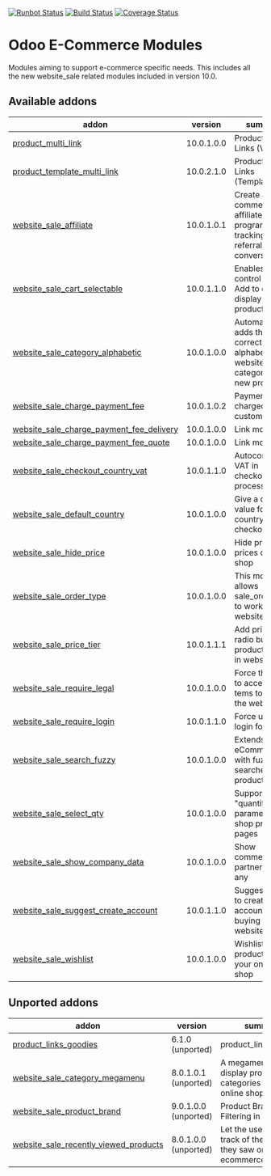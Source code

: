 [![Runbot Status](https://runbot.odoo-community.org/runbot/badge/flat/113/10.0.svg)](https://runbot.odoo-community.org/runbot/repo/github-com-oca-e-commerce-113)
[![Build Status](https://travis-ci.org/OCA/e-commerce.svg?branch=10.0)](https://travis-ci.org/OCA/e-commerce)
[![Coverage Status](https://coveralls.io/repos/OCA/e-commerce/badge.png?branch=10.0)](https://coveralls.io/r/OCA/e-commerce?branch=10.0)

Odoo E-Commerce Modules
=======================

Modules aiming to support e-commerce specific needs. This includes all the new website_sale related modules included in version 10.0.

[//]: # (addons)

Available addons
----------------
addon | version | summary
--- | --- | ---
[product_multi_link](product_multi_link/) | 10.0.1.0.0 | Product Multi Links (Variants)
[product_template_multi_link](product_template_multi_link/) | 10.0.2.1.0 | Product Multi Links (Template)
[website_sale_affiliate](website_sale_affiliate/) | 10.0.1.0.1 | Create an e-commerce affiliate program for the tracking of referrals and conversions.
[website_sale_cart_selectable](website_sale_cart_selectable/) | 10.0.1.1.0 | Enables to control button Add to cart display per product
[website_sale_category_alphabetic](website_sale_category_alphabetic/) | 10.0.1.0.0 | Automatically adds the correct alphabetic website category to all new products
[website_sale_charge_payment_fee](website_sale_charge_payment_fee/) | 10.0.1.0.2 | Payment fee charged to customer
[website_sale_charge_payment_fee_delivery](website_sale_charge_payment_fee_delivery/) | 10.0.1.0.0 | Link module
[website_sale_charge_payment_fee_quote](website_sale_charge_payment_fee_quote/) | 10.0.1.0.0 | Link module
[website_sale_checkout_country_vat](website_sale_checkout_country_vat/) | 10.0.1.1.0 | Autocomplete VAT in checkout process
[website_sale_default_country](website_sale_default_country/) | 10.0.1.0.0 | Give a default value for country at checkout
[website_sale_hide_price](website_sale_hide_price/) | 10.0.1.0.0 | Hide product prices on the shop
[website_sale_order_type](website_sale_order_type/) | 10.0.1.0.0 | This module allows sale_order_type to work with website_sale.
[website_sale_price_tier](website_sale_price_tier/) | 10.0.1.1.1 | Add price tier radio buttons to product pages in website shop
[website_sale_require_legal](website_sale_require_legal/) | 10.0.1.0.0 | Force the user to accept legal tems to buy in the web shop
[website_sale_require_login](website_sale_require_login/) | 10.0.1.1.0 | Force users to login for buying
[website_sale_search_fuzzy](website_sale_search_fuzzy/) | 10.0.1.0.0 | Extends eCommerce with fuzzy searches for product names
[website_sale_select_qty](website_sale_select_qty/) | 10.0.1.0.0 | Support "quantity" URL parameter on shop product pages
[website_sale_show_company_data](website_sale_show_company_data/) | 10.0.1.0.0 | Show commercial partner data if any
[website_sale_suggest_create_account](website_sale_suggest_create_account/) | 10.0.1.1.0 | Suggest users to create an account when buying in the website
[website_sale_wishlist](website_sale_wishlist/) | 10.0.1.0.0 | Wishlist of products in your online shop


Unported addons
---------------
addon | version | summary
--- | --- | ---
[product_links_goodies](product_links_goodies/) | 6.1.0 (unported) | product_links_goodies
[website_sale_category_megamenu](website_sale_category_megamenu/) | 8.0.1.0.1 (unported) | A megamenu to display product categories in the online shop
[website_sale_product_brand](website_sale_product_brand/) | 9.0.1.0.0 (unported) | Product Brand Filtering in Website
[website_sale_recently_viewed_products](website_sale_recently_viewed_products/) | 8.0.1.0.0 (unported) | Let the users keep track of the products they saw on the ecommerce

[//]: # (end addons)
